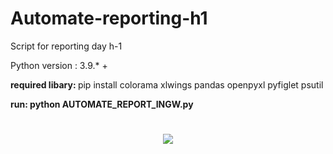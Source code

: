 # Automate-reporting-h1
Script for reporting day h-1 

Python version : 3.9.* +

<b> required libary: </b>
pip install colorama xlwings pandas openpyxl pyfiglet psutil

<b> run: python AUTOMATE_REPORT_INGW.py <b/>


<h1 align="center">
    <img src="https://readme-typing-svg.herokuapp.com/?font=Righteous&size=35&center=true&vCenter=true&width=500&height=70&duration=4000&lines=Hi+There!+👋;+I'm+Agung+Adi+Saputra!;" />
</h1>

